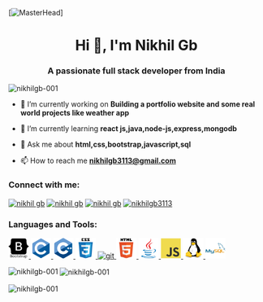 [![MasterHead](https://swas.io/static/hello-world-banner-d0a141d7bfcd1933c1d175b273805281-45f1b.jpg)]
<h1 align="center">Hi 👋, I'm Nikhil Gb</h1>
<h3 align="center">A passionate full stack developer from India</h3>

<p align="left"> <img src="https://komarev.com/ghpvc/?username=nikhilgb-001&label=Profile%20views&color=0e75b6&style=flat" alt="nikhilgb-001" /> </p>

- 🔭 I’m currently working on **Building a portfolio website and some real world projects like weather app**

- 🌱 I’m currently learning **react js,java,node-js,express,mongodb**

- 💬 Ask me about **html,css,bootstrap,javascript,sql**

- 📫 How to reach me **nikhilgb3113@gmail.com**

<h3 align="left">Connect with me:</h3>
<p align="left">
<a href="https://linkedin.com/in/nikhil gb" target="blank"><img align="center" src="https://raw.githubusercontent.com/rahuldkjain/github-profile-readme-generator/master/src/images/icons/Social/linked-in-alt.svg" alt="nikhil gb" height="30" width="40" /></a>
<a href="https://fb.com/nikhil gb" target="blank"><img align="center" src="https://raw.githubusercontent.com/rahuldkjain/github-profile-readme-generator/master/src/images/icons/Social/facebook.svg" alt="nikhil gb" height="30" width="40" /></a>
<a href="https://instagram.com/nikhil gb" target="blank"><img align="center" src="https://raw.githubusercontent.com/rahuldkjain/github-profile-readme-generator/master/src/images/icons/Social/instagram.svg" alt="nikhil gb" height="30" width="40" /></a>
<a href="https://www.hackerrank.com/nikhilgb3113" target="blank"><img align="center" src="https://raw.githubusercontent.com/rahuldkjain/github-profile-readme-generator/master/src/images/icons/Social/hackerrank.svg" alt="nikhilgb3113" height="30" width="40" /></a>
</p>

<h3 align="left">Languages and Tools:</h3>
<p align="left"> <a href="https://getbootstrap.com" target="_blank" rel="noreferrer"> <img src="https://raw.githubusercontent.com/devicons/devicon/master/icons/bootstrap/bootstrap-plain-wordmark.svg" alt="bootstrap" width="40" height="40"/> </a> <a href="https://www.cprogramming.com/" target="_blank" rel="noreferrer"> <img src="https://raw.githubusercontent.com/devicons/devicon/master/icons/c/c-original.svg" alt="c" width="40" height="40"/> </a> <a href="https://www.w3schools.com/cpp/" target="_blank" rel="noreferrer"> <img src="https://raw.githubusercontent.com/devicons/devicon/master/icons/cplusplus/cplusplus-original.svg" alt="cplusplus" width="40" height="40"/> </a> <a href="https://www.w3schools.com/css/" target="_blank" rel="noreferrer"> <img src="https://raw.githubusercontent.com/devicons/devicon/master/icons/css3/css3-original-wordmark.svg" alt="css3" width="40" height="40"/> </a> <a href="https://git-scm.com/" target="_blank" rel="noreferrer"> <img src="https://www.vectorlogo.zone/logos/git-scm/git-scm-icon.svg" alt="git" width="40" height="40"/> </a> <a href="https://www.w3.org/html/" target="_blank" rel="noreferrer"> <img src="https://raw.githubusercontent.com/devicons/devicon/master/icons/html5/html5-original-wordmark.svg" alt="html5" width="40" height="40"/> </a> <a href="https://www.java.com" target="_blank" rel="noreferrer"> <img src="https://raw.githubusercontent.com/devicons/devicon/master/icons/java/java-original.svg" alt="java" width="40" height="40"/> </a> <a href="https://developer.mozilla.org/en-US/docs/Web/JavaScript" target="_blank" rel="noreferrer"> <img src="https://raw.githubusercontent.com/devicons/devicon/master/icons/javascript/javascript-original.svg" alt="javascript" width="40" height="40"/> </a> <a href="https://www.linux.org/" target="_blank" rel="noreferrer"> <img src="https://raw.githubusercontent.com/devicons/devicon/master/icons/linux/linux-original.svg" alt="linux" width="40" height="40"/> </a> <a href="https://www.mysql.com/" target="_blank" rel="noreferrer"> <img src="https://raw.githubusercontent.com/devicons/devicon/master/icons/mysql/mysql-original-wordmark.svg" alt="mysql" width="40" height="40"/> </a> </p>

<p><img align="left" src="https://github-readme-stats.vercel.app/api/top-langs?username=nikhilgb-001&show_icons=true&locale=en&layout=compact" alt="nikhilgb-001" /></p>

<p>&nbsp;<img align="center" src="https://github-readme-stats.vercel.app/api?username=nikhilgb-001&show_icons=true&locale=en" alt="nikhilgb-001" /></p>

<p><img align="center" src="https://github-readme-streak-stats.herokuapp.com/?user=nikhilgb-001&" alt="nikhilgb-001" /></p>

